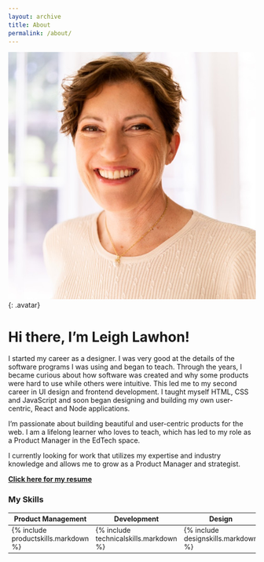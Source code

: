```yaml
---
layout: archive
title: About
permalink: /about/
---
```

![leigh avatar](/assets/images/bioshot.jpeg){: .avatar} 
# Hi there, I’m Leigh Lawhon!
I started my career as a designer. I was very good at the details of the software programs I was using and began to teach. Through the years, I became curious about how software was created and why some products were hard to use while others were intuitive. This led me to my second career in UI design and frontend development. I taught myself HTML, CSS and JavaScript and soon began designing and building my own user-centric, React and Node applications.

I’m passionate about building beautiful and user-centric products for the web. I am a lifelong learner who loves to teach, which has led to my role as a Product Manager in the EdTech space.

I currently looking for work that utilizes my expertise and industry knowledge and allows me to grow as a Product Manager and strategist.

<a href="https://leighlawhon.github.io/assets/leigh-Lawhon-resume-24.pdf" target="_blank"><strong>Click here for my resume</strong></a>

### My Skills

<table id="skills_table">
    <thead>
        <tr>
            <th>Product Management</th>
            <th>Development</th>
            <th>Design</th>
            <th>Business</th>
        </tr>
    </thead>
    <tbody>
        <tr>
            <td>{% include productskills.markdown %}</td>
            <td>{% include technicalskills.markdown %}</td>
            <td>{% include designskills.markdown %}</td>
            <td>{% include softskills.markdown %}</td>
        </tr>
    </tbody>
</table>




